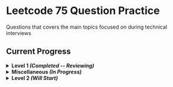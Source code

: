 # Leetcode 75 Question Practice
Questions that covers the main topics focused on during technical interviews

## Current Progress
<details>
    <summary><strong>Level 1 <em>(Completed -- Reviewing)</em></strong></summary>
  
  ### Day 1 - Prefix Sum
 - [x] 1480. Running Sum of 1d Array 
 - [x] 724. Find Pivot Index
  ### Day 2 - String
 - [x] 205. Isomorphic Strings
 - [x] 392. Is Subsequence
  ### Day 3 - Linked List
 - [x] 21. Merge Two Sorted Lists
 - [x] 206. Reverse Linked List
  ### Day 4 - Linked List
 - [x] 876. Middle of Linked List
 - [x] 142. Linked List Cycle II
  ### Day 5 - Greedy
 - [x] 121. Best Time to Buy and Sell Stock
 - [x] 409. Longest Palindrome
  ### Day 6 - Tree
 - [x] 589. N-ary Tree Preorder Traversal
 - [x] 102. Binary Tree Level Order Traversal
  ### Day 7 - Binary Search
 - [x] 704. Binary Search
 - [x] 278. First Bad Version
  ### Day 8 - Binary Search Tree
 - [x] 98. Validate Binary Search Tree
 - [x] 235. Lowest Common Ancestor of a Binary Search Tree
  ### Day 9 - Graph/BFS/DFS
 - [x] 733. Flood Fill
 - [x] 200. Number of Islands
  ### Day 10 - Dynamic Programming
 - [x] 509. Fibonacci Number
 - [x] 70. Climbing Stairs
  ### Day 11 - Dynamic Programming
 - [x] 746. Min Cost Climbing Stairs
 - [x] 62. Unique Paths
  ### Day 12 - Sliding Window/Two Pointer
 - [x] 438. Find All Anagrams in a String
 - [x] 424. Longest Repeating Character Replacement
  ### Day 13 - Hashmap
 - [x] 1. Two Sum
 - [x] 299. Bulls and Cows
  ### Day 14 - Stack
 - [x] 844. Backspace String Compare
 - [x] 394. Decode String
  ### Day 15 - Heap
 - [x] 1046. Last Stone Weight
 - [x] 692. Top K Frequent Words
</details>

<details>
    <summary><strong>Miscellaneous <em>(In Progress)</em></strong></summary>
    
  - [ ] 139. Word Break
  - [x] 403. Frog Jump
  - [x] 274. H-Index
  - [x]336. Palindrome Pairs
</details>

<details>
    <summary><strong>Level 2 <em>(Will Start)</em></strong></summary>
  Soon to be listed
</details>

